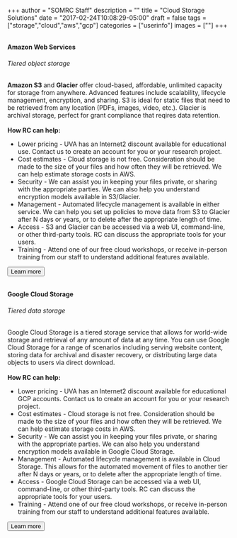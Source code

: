 +++
author = "SOMRC Staff"
description = ""
title = "Cloud Storage Solutions"
date = "2017-02-24T10:08:29-05:00"
draft = false
tags = ["storage","cloud","aws","gcp"]
categories = ["userinfo"]
images = [""]
+++

<div class="card-group" style="margin-top:2rem;">
  <div class="card">
    <div class="card-block">
    <h4 class="card-title">Amazon Web Services</h4>
    <h6 class="card-subtitle mb-2 text-muted">Tiered object storage</h6>
    <p class="card-text">
      <b>Amazon S3</b> and <b>Glacier</b> offer cloud-based, affordable, unlimited capacity for storage from anywhere. Advanced
      features include scalability, lifecycle management, encryption, and sharing. S3 is ideal for static files that
      need to be retrieved from any location (PDFs, images, video, etc.). Glacier is archival storage, perfect for
      grant compliance that reqires data retention.
    <br /><br />
      <strong>How RC can help:</strong>
        <ul>
          <li>Lower pricing - UVA has an Internet2 discount available for educational use. Contact us to create an account for you or your research project.
          <li>Cost estimates - Cloud storage is not free. Consideration should be made to the size of your files and how often they will be retrieved. We can help estimate storage costs in AWS.
          <li>Security - We can assist you in keeping your files private, or sharing with the appropriate parties. We can also help you understand encryption models available in S3/Glacier.
          <li>Management - Automated lifecycle management is available in either service. We can help you set up policies to move data from S3 to Glacier after N days or years, or to delete after the appropriate length of time.
          <li>Access - S3 and Glacier can be accessed via a web UI, command-line, or other third-party tools. RC can discuss the appropriate tools for your users.
          <li>Training - Attend one of our free cloud workshops, or receive in-person training from our staff to understand additional features available.
        </ul>
    </p>
    <a href="https://aws.amazon.com/s3/" target="_new" class="card-link"><button class="btn btn-warning">Learn more</button></a>
    </div>
  </div>
</div>

<div class="card-group" style="margin-top:2rem;">
  <div class="card">
    <div class="card-block">
    <h4 class="card-title">Google Cloud Storage</h4>
    <h6 class="card-subtitle mb-2 text-muted">Tiered data storage</h6>
    <p class="card-text">
      Google Cloud Storage is a tiered storage service that allows for world-wide storage and retrieval of any amount of data at any time. You can use Google Cloud Storage for a range of scenarios including serving website content, storing data for archival and disaster recovery, or distributing large data objects to users via direct download.
    <br /><br />
      <strong>How RC can help:</strong>
        <ul>
          <li>Lower pricing - UVA has an Internet2 discount available for educational GCP accounts. Contact us to create an account for you or your research project.
          <li>Cost estimates - Cloud storage is not free. Consideration should be made to the size of your files and how often they will be retrieved. We can help estimate storage costs in AWS.
          <li>Security - We can assist you in keeping your files private, or sharing with the appropriate parties. We can also help you understand encryption models available in Google Cloud Storage.
          <li>Management - Automated lifecycle management is available in Cloud Storage. This allows for the automated movement of files to another tier after N days or years, or to delete after the appropriate length of time.
          <li>Access - Google Cloud Storage can be accessed via a web UI, command-line, or other third-party tools. RC can discuss the appropriate tools for your users.
          <li>Training - Attend one of our free cloud workshops, or receive in-person training from our staff to understand additional features available.
        </ul>
    </p>
    <a href="https://cloud.google.com/storage/" target="_new" class="card-link"><button class="btn btn-warning">Learn more</button></a>
    </div>
  </div>
</div>

